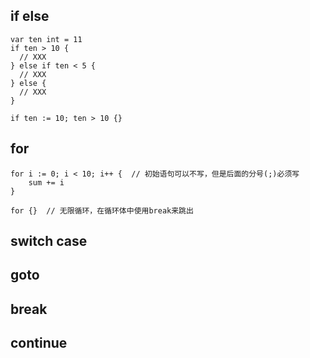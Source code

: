 ## if else
```
var ten int = 11
if ten > 10 {
  // XXX
} else if ten < 5 {
  // XXX
} else {
  // XXX
}
```
```
if ten := 10; ten > 10 {}
```
## for
```
for i := 0; i < 10; i++ {  // 初始语句可以不写，但是后面的分号(;)必须写
    sum += i
}
```
```
for {}  // 无限循环，在循环体中使用break来跳出
```
## switch case

## goto

## break

## continue